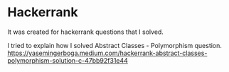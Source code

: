 # Hackerrank
It was created for hackerrank questions that I solved.

I tried to explain how I solved Abstract Classes - Polymorphism question.
https://yasemingerboga.medium.com/hackerrank-abstract-classes-polymorphism-solution-c-47bb92f31e44
